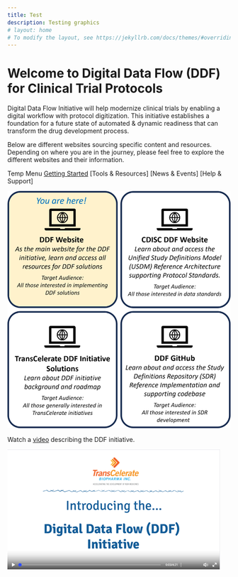 ```yaml
---
title: Test
description: Testing graphics
# layout: home
# To modify the layout, see https://jekyllrb.com/docs/themes/#overriding-theme-defaults
---
```

# Welcome to Digital Data Flow (DDF) for Clinical Trial Protocols
Digital Data Flow Initiative will help modernize clinical trials by enabling a digital workflow with protocol digitization. This initiative establishes a foundation for a future state of automated & dynamic readiness that can transform the drug development process.

Below are different websites sourcing specific content and resources.  Depending on where you are in the journey, please feel free to explore the different websites and their information.

Temp Menu
[Getting Started](get-started.md)
[Tools & Resources]
[News & Events]
[Help & Support]

<p style="position: relative;">
  <img src="media/images/Website%20Links%20Highlight.png" width="600">
  <a style="position: absolute; top: 0%; left: 0%; width: 50%; height: 50%" href="https://transcelerate.github.io/ddf-home/index.html" target="_blank"></a>
  <a style="position: absolute; top: 0%; left: 50%; width: 50%; height: 50%" href="https://www.cdisc.org/ddf" target="_blank"></a>
  <a style="position: absolute; top: 50%; left: 0%; width: 50%; height: 50%" href="https://www.transceleratebiopharmainc.com/initiatives/digital-data-flow/" target="_blank"></a>
  <a style="position: absolute; top: 50%; left: 50%; width: 50%; height: 50%" href="https://github.com/transcelerate" target="_blank"></a>
</p>

Watch a [video](https://www.youtube.com/watch?v=082onW7jhe4) describing the DDF initiative. 

<a href="https://www.youtube.com/watch?v=082onW7jhe4">
<img src="media\images\overview.png">
</a>
